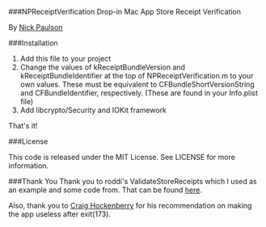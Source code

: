 ###NPReceiptVerification
Drop-in Mac App Store Receipt Verification

By [Nick Paulson](http://twitter.com/nckplsn)

###Installation
1. Add this file to your project
2. Change the values of kReceiptBundleVersion and kReceiptBundleIdentifier at the top of NPReceiptVerification.m to your own values.
	These must be equivalent to CFBundleShortVersionString and CFBundleIdentifier, respectively. (These are found in your Info.plist file)
3. Add libcrypto/Security and IOKit framework

That's it!

###License

This code is released under the MIT License.  See LICENSE for more information.

###Thank You
Thank you to roddi's ValidateStoreReceipts which I used as an example and some code from.
That can be found [here](https://github.com/roddi/ValidateStoreReceipt).

Also, thank you to [Craig Hockenberry](http://twitter.com/chockenberry/status/26058093435559936) for his recommendation on making the app useless after exit(173).
